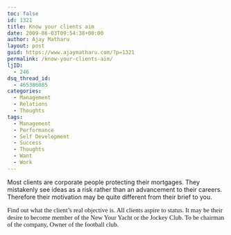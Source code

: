 ```yaml
---
toc: false
id: 1321
title: Know your clients aim
date: 2009-06-03T09:54:38+00:00
author: Ajay Matharu
layout: post
guid: https://www.ajaymatharu.com/?p=1321
permalink: /know-your-clients-aim/
ljID:
  - 246
dsq_thread_id:
  - 465386085
categories:
  - Management
  - Relations
  - Thoughts
tags:
  - Management
  - Performance
  - Self Development
  - Success
  - Thoughts
  - Want
  - Work
---
```

<p class="MsoNormal">
  Most clients are corporate people protecting their mortgages. They mistakenly see ideas as a risk rather than an advancement to their careers. Therefore their motivation may be quite different from their brief to you.
</p>

<span style="font-size: 11pt; line-height: 115%; font-family: &quot;Calibri&quot;,&quot;sans-serif&quot;;">Find out what the client’s real objective is. All clients aspire to status. It may be their desire to become member of the New Your Yacht or the Jockey Club. To be chairman of the company, Owner of the football club.</span>
